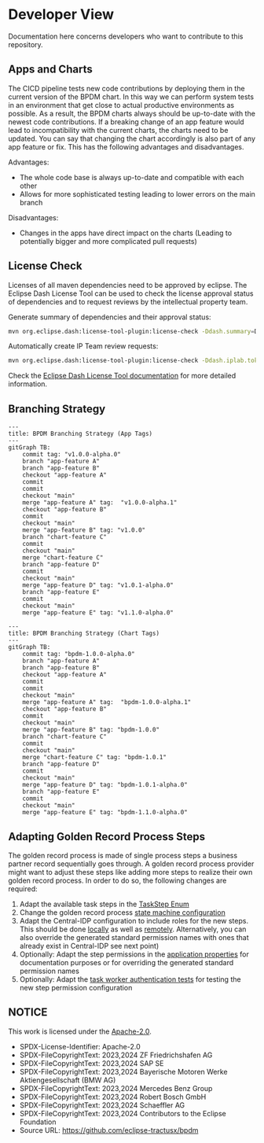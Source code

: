 # Developer View

Documentation here concerns developers who want to contribute to this repository.

## Apps and Charts

The CICD pipeline tests new code contributions by deploying them in the current version of the BPDM chart.
In this way we can perform system tests in an environment that get close to actual productive environments as possible.
As a result, the BPDM charts always should be up-to-date with the newest code contributions.
If a breaking change of an app feature would lead to incompatibility with the current charts, the charts need to be updated.
You can say that changing the chart accordingly is also part of any app feature or fix. This has the following advantages and disadvantages.

Advantages:
- The whole code base is always up-to-date and compatible with each other
- Allows for more sophisticated testing leading to lower errors on the main branch

Disadvantages:
- Changes in the apps have direct impact on the charts (Leading to potentially bigger and more complicated pull requests)

## License Check

Licenses of all maven dependencies need to be approved by eclipse.
The Eclipse Dash License Tool can be used to check the license approval status of dependencies and to request reviews by the intellectual property team.

Generate summary of dependencies and their approval status:

```bash
mvn org.eclipse.dash:license-tool-plugin:license-check -Ddash.summary=DEPENDENCIES
```

Automatically create IP Team review requests:

```bash
mvn org.eclipse.dash:license-tool-plugin:license-check -Ddash.iplab.token=<token>
```

Check the [Eclipse Dash License Tool documentation](https://github.com/eclipse/dash-licenses) for more detailed information.

## Branching Strategy

```mermaid
---
title: BPDM Branching Strategy (App Tags)
---
gitGraph TB:
    commit tag: "v1.0.0-alpha.0"
    branch "app-feature A"
    branch "app-feature B"
    checkout "app-feature A"
    commit
    commit
    checkout "main"
    merge "app-feature A" tag:  "v1.0.0-alpha.1"
    checkout "app-feature B"
    commit
    checkout "main"
    merge "app-feature B" tag: "v1.0.0"
    branch "chart-feature C"
    commit
    checkout "main"
    merge "chart-feature C"
    branch "app-feature D"
    commit
    checkout "main"
    merge "app-feature D" tag: "v1.0.1-alpha.0"
    branch "app-feature E"
    commit
    checkout "main"
    merge "app-feature E" tag: "v1.1.0-alpha.0"
```

```mermaid
---
title: BPDM Branching Strategy (Chart Tags)
---
gitGraph TB:
    commit tag: "bpdm-1.0.0-alpha.0"
    branch "app-feature A"
    branch "app-feature B"
    checkout "app-feature A"
    commit
    commit
    checkout "main"
    merge "app-feature A" tag:  "bpdm-1.0.0-alpha.1"
    checkout "app-feature B"
    commit
    checkout "main"
    merge "app-feature B" tag: "bpdm-1.0.0"
    branch "chart-feature C"
    commit
    checkout "main"
    merge "chart-feature C" tag: "bpdm-1.0.1"
    branch "app-feature D"
    commit
    checkout "main"
    merge "app-feature D" tag: "bpdm-1.0.1-alpha.0"
    branch "app-feature E"
    commit
    checkout "main"
    merge "app-feature E" tag: "bpdm-1.1.0-alpha.0"
```

## Adapting Golden Record Process Steps

The golden record process is made of single process steps a business partner record sequentially goes through.
A golden record process provider might want to adjust these steps like adding more steps to realize their own golden record process.
In order to do so, the following changes are required:

1. Adapt the available task steps in the [TaskStep Enum](../../bpdm-orchestrator-api/src/main/kotlin/org/eclipse/tractusx/orchestrator/api/model/TaskStep.kt)
2. Change the golden record process [state machine configuration](../../bpdm-orchestrator/src/main/kotlin/org/eclipse/tractusx/bpdm/orchestrator/config/StateMachineConfig.kt)
3. Adapt the Central-IDP configuration to include roles for the new steps. This should be done [locally](../../bpdm-common-test/src/main/resources/keycloak/CX-Central.json) as well as [remotely](https://github.com/eclipse-tractusx/portal-iam).
    Alternatively, you can also override the generated standard permission names with ones that already exist in Central-IDP see next point)
4. Optionally: Adapt the step permissions in the [application properties](../../bpdm-orchestrator/src/main/resources/application.yml) for documentation purposes or for overriding the generated standard permission names
5. Optionally: Adapt the [task worker authentication tests](../../bpdm-orchestrator/src/test/kotlin/org/eclipse/tractusx/bpdm/orchestrator/auth) for testing the new step permission configuration

## NOTICE

This work is licensed under the [Apache-2.0](https://www.apache.org/licenses/LICENSE-2.0).

- SPDX-License-Identifier: Apache-2.0
- SPDX-FileCopyrightText: 2023,2024 ZF Friedrichshafen AG
- SPDX-FileCopyrightText: 2023,2024 SAP SE
- SPDX-FileCopyrightText: 2023,2024 Bayerische Motoren Werke Aktiengesellschaft (BMW AG)
- SPDX-FileCopyrightText: 2023,2024 Mercedes Benz Group
- SPDX-FileCopyrightText: 2023,2024 Robert Bosch GmbH
- SPDX-FileCopyrightText: 2023,2024 Schaeffler AG
- SPDX-FileCopyrightText: 2023,2024 Contributors to the Eclipse Foundation
- Source URL: https://github.com/eclipse-tractusx/bpdm